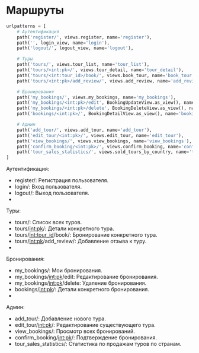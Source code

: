 # Маршруты


```python
urlpatterns = [
    # Аутентификация
    path('register/', views.register, name='register'),
    path('', login_view, name='login'),
    path('logout/', logout_view, name='logout'),

    # Туры
    path('tours/', views.tour_list, name='tour_list'),
    path('tours/<int:pk>/', views.tour_detail, name='tour_detail'),
    path('tours/<int:tour_id>/book/', views.book_tour, name='book_tour'),
    path('tours/<int:pk>/add_review/', views.add_review, name='add_review'),

    # Бронирования
    path('my_bookings/', views.my_bookings, name='my_bookings'),
    path('my_bookings/<int:pk>/edit', BookingUpdateView.as_view(), name='edit_booking'),
    path('my_bookings/<int:pk>/delete', BookingDeleteView.as_view(), name='delete_booking'),
    path('bookings/<int:pk>/', BookingDetailView.as_view(), name='booking_detail'),

    # Админ
    path('add_tour/', views.add_tour, name='add_tour'),
    path('edit_tour/<int:pk>/', views.edit_tour, name='edit_tour'),
    path('view_bookings/', views.view_bookings, name='view_bookings'),
    path('confirm_booking/<int:pk>/', views.confirm_booking, name='confirm_booking'),
    path('tour_sales_statistics/', views.sold_tours_by_country, name='tour_sales_statistics'),
]
```

Аутентификация:
- register/: Регистрация пользователя.
- login/: Вход пользователя.
- logout/: Выход пользователя.
- 
Туры:
- tours/: Список всех туров.
- tours/<int:pk>/: Детали конкретного тура.
- tours/<int:tour_id>/book/: Бронирование конкретного тура.
- tours/<int:pk>/add_review/: Добавление отзыва к туру.
- 
Бронирования:
- my_bookings/: Мои бронирования.
- my_bookings/<int:pk>/edit: Редактирование бронирования.
- my_bookings/<int:pk>/delete: Удаление бронирования.
- bookings/<int:pk>/: Детали конкретного бронирования.
- 
Админ:
- add_tour/: Добавление нового тура.
- edit_tour/<int:pk>/: Редактирование существующего тура.
- view_bookings/: Просмотр всех бронирований.
- confirm_booking/<int:pk>/: Подтверждение бронирования.
- tour_sales_statistics/: Статистика по продажам туров по странам.